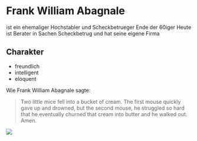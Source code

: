 # Frank William Abagnale
ist ein ehemaliger Hochstabler und Scheckbetrueger Ende der 60iger Heute ist Berater in Sachen Scheckbetrug und hat seine eigene Firma
## Charakter
* freundlich
* intelligent
* eloquent



Wie Frank William Abagnale sagte:

> Two little mice fell into a bucket of cream. 
> The first mouse quickly gave up and drowned, 
> but the second mouse, he struggled so hard 
> that he eventually churned that cream into butter and he walked out.
> Amen.


<img src="https://i.pinimg.com/originals/ed/ff/a2/edffa29c37ac93e20c238bdbb9a8f763.jpg"/>